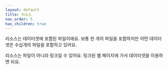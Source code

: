 ```yaml
---
layout: default
title: 리소스
nav_order: 5
has_children: true
---
```


리소스는 데이터셋에 포함된 파일이에요. 보통 한 개의 파일을 포함하지만 어떤 데이터셋은 수십개의 파일을 포함하고 있어요.

리소스는 파일이 아니라 링크일 수 있어요. 링크된 웹 페이지에 가서 데이터셋을 이용하면 되요.

